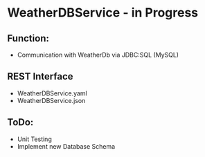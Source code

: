 # WeatherDBService - in Progress

## Function: 
* Communication with WeatherDb via JDBC:SQL (MySQL)

## REST Interface
* WeatherDBService.yaml
* WeatherDBService.json



## ToDo:
* Unit Testing
* Implement new Database Schema
